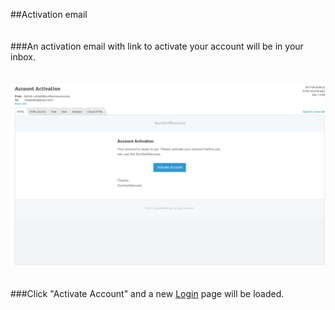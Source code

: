 ##Activation email
<br/>
<br/>
<br/>
###An activation email with link to activate your account will be in your inbox.
<br/>
<br/>
<br/>
![Activation Email](/Images/emailconfirmation.png)
<br/>
<br/>
<br/>
###Click "Activate Account" and a new [Login](/Registration/Login.md) page will be loaded.
